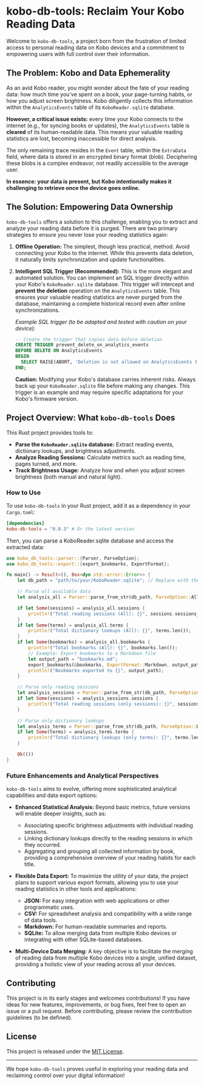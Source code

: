 # kobo-db-tools: Reclaim Your Kobo Reading Data

Welcome to `kobo-db-tools`, a project born from the frustration of limited access to personal reading data on Kobo devices and a commitment to empowering users with full control over their information.

## The Problem: Kobo and Data Ephemerality

As an avid Kobo reader, you might wonder about the fate of your reading data: how much time you've spent on a book, your page-turning habits, or how you adjust screen brightness. Kobo diligently collects this information within the `AnalyticsEvents` table of its `KoboReader.sqlite` database.

**However, a critical issue exists:** every time your Kobo connects to the internet (e.g., for syncing books or updates), the `AnalyticsEvents` table is **cleared** of its human-readable data. This means your valuable reading statistics are lost, becoming inaccessible for direct analysis.

The only remaining trace resides in the `Event` table, within the `ExtraData` field, where data is stored in an encrypted binary format (blob). Deciphering these blobs is a complex endeavor, not readily accessible to the average user.

**In essence: your data is present, but Kobo intentionally makes it challenging to retrieve once the device goes online.**

## The Solution: Empowering Data Ownership

`kobo-db-tools` offers a solution to this challenge, enabling you to extract and analyze your reading data before it is purged. There are two primary strategies to ensure you never lose your reading statistics again:

1.  **Offline Operation:** The simplest, though less practical, method. Avoid connecting your Kobo to the internet. While this prevents data deletion, it naturally limits synchronization and update functionalities.

2.  **Intelligent SQL Trigger (Recommended):** This is the more elegant and automated solution. You can implement an SQL trigger directly within your Kobo's `KoboReader.sqlite` database. This trigger will intercept and **prevent the deletion** operation on the `AnalyticsEvents` table. This ensures your valuable reading statistics are never purged from the database, maintaining a complete historical record even after online synchronizations.

    *Example SQL trigger (to be adapted and tested with caution on your device):*

    ```sql
    -- Create the trigger that copies data before deletion
    CREATE TRIGGER prevent_delete_on_analytics_events
    BEFORE DELETE ON AnalyticsEvents
    BEGIN
      SELECT RAISE(ABORT, 'Deletion is not allowed on AnalyticsEvents table');
    END;
    ```

    **Caution:** Modifying your Kobo's database carries inherent risks. Always back up your `KoboReader.sqlite` file before making any changes. This trigger is an example and may require specific adaptations for your Kobo's firmware version.

## Project Overview: What `kobo-db-tools` Does

This Rust project provides tools to:

*   **Parse the `KoboReader.sqlite` database:** Extract reading events, dictionary lookups, and brightness adjustments.
*   **Analyze Reading Sessions:** Calculate metrics such as reading time, pages turned, and more.
*   **Track Brightness Usage:** Analyze how and when you adjust screen brightness (both manual and natural light).

### How to Use

To use `kobo-db-tools` in your Rust project, add it as a dependency in your `Cargo.toml`:

```toml
[dependencies]
kobo-db-tools = "0.0.3" # Or the latest version
```

Then, you can parse a KoboReader.sqlite database and access the extracted data:

```rust
use kobo_db_tools::parser::{Parser, ParseOption};
use kobo_db_tools::export::{export_bookmarks, ExportFormat};

fn main() -> Result<(), Box<dyn std::error::Error>> {
    let db_path = "path/to/your/KoboReader.sqlite"; // Replace with the actual path to your database

    // Parse all available data
    let analysis_all = Parser::parse_from_str(db_path, ParseOption::All)?;

    if let Some(sessions) = analysis_all.sessions {
        println!("Total reading sessions (All): {}", sessions.sessions_count());
    }
    if let Some(terms) = analysis_all.terms {
        println!("Total dictionary lookups (All): {}", terms.len());
    }
    if let Some(bookmarks) = analysis_all.bookmarks {
        println!("Total bookmarks (All): {}", bookmarks.len());
        // Example: Export bookmarks to a Markdown file
        let output_path = "bookmarks.md";
        export_bookmarks(&bookmarks, ExportFormat::Markdown, output_path)?;
        println!("Bookmarks exported to {}", output_path);
    }

    // Parse only reading sessions
    let analysis_sessions = Parser::parse_from_str(db_path, ParseOption::ReadingSessions)?;
    if let Some(sessions) = analysis_sessions.sessions {
        println!("Total reading sessions (only sessions): {}", sessions.sessions_count());
    }

    // Parse only dictionary lookups
    let analysis_terms = Parser::parse_from_str(db_path, ParseOption::DictionaryLookups)?;
    if let Some(terms) = analysis_terms.terms {
        println!("Total dictionary lookups (only terms): {}", terms.len());
    }

    Ok(())
}
```

### Future Enhancements and Analytical Perspectives

`kobo-db-tools` aims to evolve, offering more sophisticated analytical capabilities and data export options:

*   **Enhanced Statistical Analysis:** Beyond basic metrics, future versions will enable deeper insights, such as:
    *   Associating specific brightness adjustments with individual reading sessions.
    *   Linking dictionary lookups directly to the reading sessions in which they occurred.
    *   Aggregating and grouping all collected information by book, providing a comprehensive overview of your reading habits for each title.

*   **Flexible Data Export:** To maximize the utility of your data, the project plans to support various export formats, allowing you to use your reading statistics in other tools and applications:
    *   **JSON:** For easy integration with web applications or other programmatic uses.
    *   **CSV:** For spreadsheet analysis and compatibility with a wide range of data tools.
    *   **Markdown:** For human-readable summaries and reports.
    *   **SQLite:** To allow merging data from multiple Kobo devices or integrating with other SQLite-based databases.

*   **Multi-Device Data Merging:** A key objective is to facilitate the merging of reading data from multiple Kobo devices into a single, unified dataset, providing a holistic view of your reading across all your devices.

## Contributing

This project is in its early stages and welcomes contributions! If you have ideas for new features, improvements, or bug fixes, feel free to open an issue or a pull request. Before contributing, please review the contribution guidelines (to be defined).

## License

This project is released under the [MIT License](LICENSE).

---

We hope `kobo-db-tools` proves useful in exploring your reading data and reclaiming control over your digital information!
